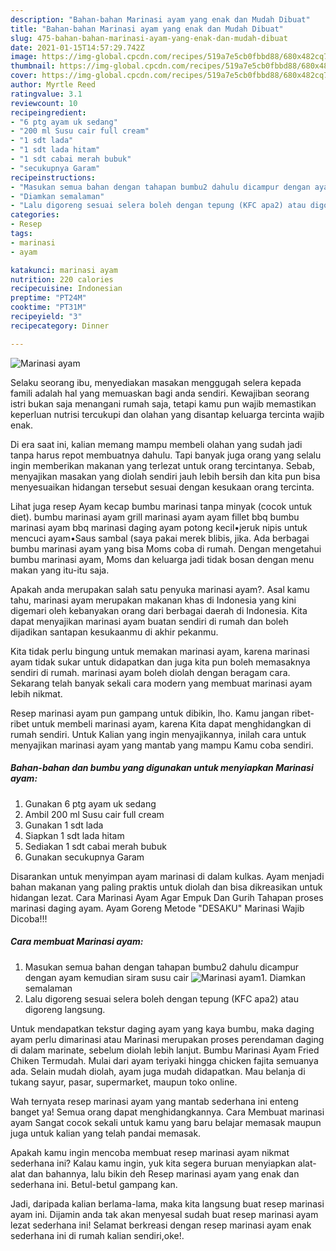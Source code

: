 ```yaml
---
description: "Bahan-bahan Marinasi ayam yang enak dan Mudah Dibuat"
title: "Bahan-bahan Marinasi ayam yang enak dan Mudah Dibuat"
slug: 475-bahan-bahan-marinasi-ayam-yang-enak-dan-mudah-dibuat
date: 2021-01-15T14:57:29.742Z
image: https://img-global.cpcdn.com/recipes/519a7e5cb0fbbd88/680x482cq70/marinasi-ayam-foto-resep-utama.jpg
thumbnail: https://img-global.cpcdn.com/recipes/519a7e5cb0fbbd88/680x482cq70/marinasi-ayam-foto-resep-utama.jpg
cover: https://img-global.cpcdn.com/recipes/519a7e5cb0fbbd88/680x482cq70/marinasi-ayam-foto-resep-utama.jpg
author: Myrtle Reed
ratingvalue: 3.1
reviewcount: 10
recipeingredient:
- "6 ptg ayam uk sedang"
- "200 ml Susu cair full cream"
- "1 sdt lada"
- "1 sdt lada hitam"
- "1 sdt cabai merah bubuk"
- "secukupnya Garam"
recipeinstructions:
- "Masukan semua bahan dengan tahapan bumbu2 dahulu dicampur dengan ayam kemudian siram susu cair"
- "Diamkan semalaman"
- "Lalu digoreng sesuai selera boleh dengan tepung (KFC apa2) atau digoreng langsung."
categories:
- Resep
tags:
- marinasi
- ayam

katakunci: marinasi ayam 
nutrition: 220 calories
recipecuisine: Indonesian
preptime: "PT24M"
cooktime: "PT31M"
recipeyield: "3"
recipecategory: Dinner

---
```



![Marinasi ayam](https://img-global.cpcdn.com/recipes/519a7e5cb0fbbd88/680x482cq70/marinasi-ayam-foto-resep-utama.jpg)

Selaku seorang ibu, menyediakan masakan menggugah selera kepada famili adalah hal yang memuaskan bagi anda sendiri. Kewajiban seorang istri bukan saja menangani rumah saja, tetapi kamu pun wajib memastikan keperluan nutrisi tercukupi dan olahan yang disantap keluarga tercinta wajib enak.

Di era  saat ini, kalian memang mampu membeli olahan yang sudah jadi tanpa harus repot membuatnya dahulu. Tapi banyak juga orang yang selalu ingin memberikan makanan yang terlezat untuk orang tercintanya. Sebab, menyajikan masakan yang diolah sendiri jauh lebih bersih dan kita pun bisa menyesuaikan hidangan tersebut sesuai dengan kesukaan orang tercinta. 

Lihat juga resep Ayam kecap bumbu marinasi tanpa minyak (cocok untuk diet). bumbu marinasi ayam grill marinasi ayam ayam fillet bbq bumbu marinasi ayam bbq marinasi daging ayam potong kecil•jeruk nipis untuk mencuci ayam•Saus sambal (saya pakai merek blibis, jika. Ada berbagai bumbu marinasi ayam yang bisa Moms coba di rumah. Dengan mengetahui bumbu marinasi ayam, Moms dan keluarga jadi tidak bosan dengan menu makan yang itu-itu saja.

Apakah anda merupakan salah satu penyuka marinasi ayam?. Asal kamu tahu, marinasi ayam merupakan makanan khas di Indonesia yang kini digemari oleh kebanyakan orang dari berbagai daerah di Indonesia. Kita dapat menyajikan marinasi ayam buatan sendiri di rumah dan boleh dijadikan santapan kesukaanmu di akhir pekanmu.

Kita tidak perlu bingung untuk memakan marinasi ayam, karena marinasi ayam tidak sukar untuk didapatkan dan juga kita pun boleh memasaknya sendiri di rumah. marinasi ayam boleh diolah dengan beragam cara. Sekarang telah banyak sekali cara modern yang membuat marinasi ayam lebih nikmat.

Resep marinasi ayam pun gampang untuk dibikin, lho. Kamu jangan ribet-ribet untuk membeli marinasi ayam, karena Kita dapat menghidangkan di rumah sendiri. Untuk Kalian yang ingin menyajikannya, inilah cara untuk menyajikan marinasi ayam yang mantab yang mampu Kamu coba sendiri.

<!--inarticleads1-->

##### Bahan-bahan dan bumbu yang digunakan untuk menyiapkan Marinasi ayam:

1. Gunakan 6 ptg ayam uk sedang
1. Ambil 200 ml Susu cair full cream
1. Gunakan 1 sdt lada
1. Siapkan 1 sdt lada hitam
1. Sediakan 1 sdt cabai merah bubuk
1. Gunakan secukupnya Garam


Disarankan untuk menyimpan ayam marinasi di dalam kulkas. Ayam menjadi bahan makanan yang paling praktis untuk diolah dan bisa dikreasikan untuk hidangan lezat. Cara Marinasi Ayam Agar Empuk Dan Gurih Tahapan proses marinasi daging ayam. Ayam Goreng Metode &#34;DESAKU&#34; Marinasi Wajib Dicoba!!! 

<!--inarticleads2-->

##### Cara membuat Marinasi ayam:

1. Masukan semua bahan dengan tahapan bumbu2 dahulu dicampur dengan ayam kemudian siram susu cair
<img src="https://img-global.cpcdn.com/steps/1e4f49d3d63d8da3/160x128cq70/marinasi-ayam-langkah-memasak-1-foto.jpg" alt="Marinasi ayam">1. Diamkan semalaman
1. Lalu digoreng sesuai selera boleh dengan tepung (KFC apa2) atau digoreng langsung.


Untuk mendapatkan tekstur daging ayam yang kaya bumbu, maka daging ayam perlu dimarinasi atau Marinasi merupakan proses perendaman daging di dalam marinate, sebelum diolah lebih lanjut. Bumbu Marinasi Ayam Fried Chiken Termudah. Mulai dari ayam teriyaki hingga chicken fajita semuanya ada. Selain mudah diolah, ayam juga mudah didapatkan. Mau belanja di tukang sayur, pasar, supermarket, maupun toko online. 

Wah ternyata resep marinasi ayam yang mantab sederhana ini enteng banget ya! Semua orang dapat menghidangkannya. Cara Membuat marinasi ayam Sangat cocok sekali untuk kamu yang baru belajar memasak maupun juga untuk kalian yang telah pandai memasak.

Apakah kamu ingin mencoba membuat resep marinasi ayam nikmat sederhana ini? Kalau kamu ingin, yuk kita segera buruan menyiapkan alat-alat dan bahannya, lalu bikin deh Resep marinasi ayam yang enak dan sederhana ini. Betul-betul gampang kan. 

Jadi, daripada kalian berlama-lama, maka kita langsung buat resep marinasi ayam ini. Dijamin anda tak akan menyesal sudah buat resep marinasi ayam lezat sederhana ini! Selamat berkreasi dengan resep marinasi ayam enak sederhana ini di rumah kalian sendiri,oke!.

